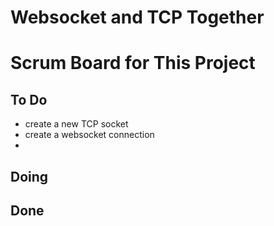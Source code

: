 # Websocket and TCP Together


# Scrum Board for This Project


## To Do
- create a new TCP socket
- create a websocket connection
- 


## Doing



## Done
